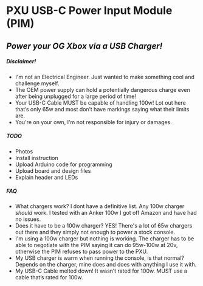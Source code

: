 # PXU USB-C Power Input Module (PIM)
## _Power your OG Xbox via a USB Charger!_

##### Disclaimer!
- I'm not an Electrical Engineer. Just wanted to make something cool and challenge myself.
- The OEM power supply can hold a potentially dangerous charge even after being unplugged for a large period of time!
- Your USB-C Cable MUST be capable of handling 100w! Lot out here that’s only 65w and most don’t have markings saying what their limits are. 
- You're on your own, I'm not responsible for injury or damages. 

##### TODO
- Photos
- Install instruction
- Upload Arduino code for programming
- Upload board and design files
- Explain header and LEDs

##### FAQ
- What chargers work?
   I dont have a definitive list. Any 100w charger *should* work. I tested with an Anker 100w I got off Amazon and have had no issues. 
- Does it have to be a 100w charger?
   YES! There's a lot of 65w chargers out there and they simply not enough to power a stock console.
- I'm using a 100w charger but nothing is working.
   The charger has to be able to negotiate with the PIM saying it can do 95w-100w at 20v, otherwise the PIM refuses to pass power to the PXU.
- My USB charger is warm when running the console, is that normal?
   Depends on the charger, mine does and does with anything I use it with. 
- My USB-C Cable melted down!
   It wasn’t rated for 100w. MUST use a cable that’s rated for 100w.
